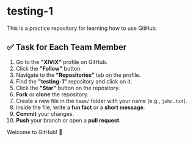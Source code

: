# testing-1

This is a practice repository for learning how to use GitHub.

## ✅ Task for Each Team Member

1. Go to the **"XIVIX"** profile on GitHub.  
2. Click the **"Follow"** button.  
3. Navigate to the **"Repositories"** tab on the profile.  
4. Find the **"testing-1"** repository and click on it.  
5. Click the **"Star"** button on the repository.  
6. **Fork** or **clone** the repository.  
7. Create a new file in the `team/` folder with your name (e.g., `john.txt`).  
8. Inside the file, write a **fun fact** or a **short message**.  
9. **Commit** your changes.  
10. **Push** your branch or open a **pull request**.

Welcome to GitHub! 🎉
